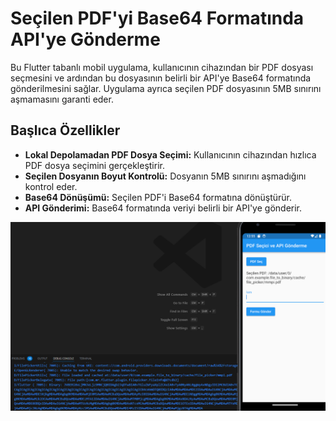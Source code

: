 # Seçilen PDF'yi Base64 Formatında API'ye Gönderme

Bu Flutter tabanlı mobil uygulama, kullanıcının cihazından bir PDF dosyası seçmesini ve ardından bu dosyasının belirli bir API'ye Base64 formatında gönderilmesini sağlar. Uygulama ayrıca seçilen PDF dosyasının 5MB sınırını aşmamasını garanti eder.

## Başlıca Özellikler

- **Lokal Depolamadan PDF Dosya Seçimi:** Kullanıcının cihazından hızlıca PDF dosya seçimini gerçekleştirir.
- **Seçilen Dosyanın Boyut Kontrolü:** Dosyanın 5MB sınırını aşmadığını kontrol eder.
- **Base64 Dönüşümü:** Seçilen PDF'i Base64 formatına dönüştürür.
- **API Gönderimi:** Base64 formatında veriyi belirli bir API'ye gönderir.

![Uygulama Ekran Görüntüsü](readme_img.png)




